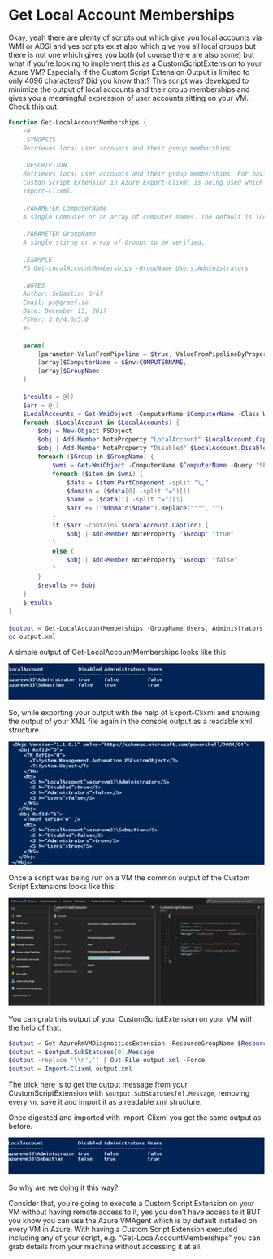 # Get Local Account Memberships


Okay, yeah there are plenty of scripts out which give you local accounts via WMI or ADSI and yes scripts exist also which give you all local groups but there is not one which gives you both (of course there are also some) but what if you’re looking to implement this as a CustomScriptExtension to your Azure VM? Especially if the Custom Script Extension Output is limited to only 4096 characters? Did you know that? This script was developed to minimize the output of local accounts and their group memberships and gives you a meaningful expression of user accounts sitting on your VM. Check this out:

```powershell
Function Get-LocalAccountMemberships {
    <#
    .SYNOPSIS
    Retrieves local user accounts and their group memberships.

    .DESCRIPTION
    Retrieves local user accounts and their group memberships. For having the Output prepared for a
    Custon Script Extension in Azure Export-Clixml is being used which can then be deserialized with
    Import-Clixml.

    .PARAMETER ComputerName
    A single Computer or an array of computer names. The default is localhost ($env:COMPUTERNAME).

    .PARAMETER GroupName
    A single stirng or array of Groups to be verified.

    .EXAMPLE
    PS Get-LocalAccountMemberships -GroupName Users,Administrators

    .NOTES
    Author: Sebastian Gräf
    Email: ps@graef.io
    Date: December 15, 2017
    PSVer: 3.0/4.0/5.0
    #>

    param(
        [parameter(ValueFromPipeline = $true, ValueFromPipelineByPropertyName = $true)]
        [array]$ComputerName = $Env:COMPUTERNAME,
        [array]$GroupName
    )

    $results = @()
    $arr = @()
    $LocalAccounts = Get-WmiObject -ComputerName $ComputerName -Class Win32_UserAccount -Filter "LocalAccount='$True'"
    foreach ($LocalAccount in $LocalAccounts) {
        $obj = New-Object PSObject
        $obj | Add-Member NoteProperty "LocalAccount" $LocalAccount.Caption
        $obj | Add-Member NoteProperty "Disabled" $LocalAccount.Disabled
        foreach ($Group in $GroupName) {
            $wmi = Get-WmiObject -ComputerName $ComputerName -Query "SELECT * FROM Win32_GroupUser WHERE GroupComponent=`"Win32_Group.Domain='$ComputerName',Name='$Group'`""
            foreach ($item in $wmi) {
                $data = $item.PartComponent -split "\,"
                $domain = ($data[0] -split "=")[1]
                $name = ($data[1] -split "=")[1]
                $arr += ("$domain\$name").Replace("""", "")
            }
            if ($arr -contains $LocalAccount.Caption) {
                $obj | Add-Member NoteProperty "$Group" "true"
            }
            else {
                $obj | Add-Member NoteProperty "$Group" "false"
            }
        }
        $results += $obj
    }
    $results
}

$output = Get-LocalAccountMemberships -GroupName Users, Administrators, 'Remote Desktop Users' | Export-Clixml output.xml
gc output.xml
```

A simple output of Get-LocalAccountMemberships looks like this

![1](2021-02-21-20-55-28.png)


So, while exporting your output with the help of Export-Clixml and showing the output of your XML file again in the console output as a readable xml structure.


![2](2021-02-21-20-56-04.png)

Once a script was being run on a VM the common output of the Custom Script Extensions looks like this:


![3](2021-02-21-20-56-27.png)

You can grab this output of your CustomScriptExtension on your VM with the help of that:

```powershell
$output = Get-AzureRmVMDiagnosticsExtension -ResourceGroupName $ResourceGroupName -VMName $vmName -Name "Get-LocalAccountMemberships" -Status
$output = $output.SubStatuses[0].Message
$output -replace '\\n','' | Out-File output.xml -Force
$output = Import-Clixml output.xml
```

The trick here is to get the output message from your CustomScriptExtension with `$output.SubStatuses[0].Message`, removing every `\n`, save it and import it as a readable xml structure.

Once digested and imported with Import-Clixml you get the same output as before.


![](2021-02-21-20-56-53.png)


So why are we doing it this way?

Consider that, you’re going to execute a Custom Script Extension on your VM without having remote access to it, yes you don’t have access to it BUT you know you can use the Azure VMAgent which is by default installed on every VM in Azure. With having a Custom Script Extension executed including any of your script, e.g. “Get-LocalAccountMemberships” you can grab details from your machine without accessing it at all.



